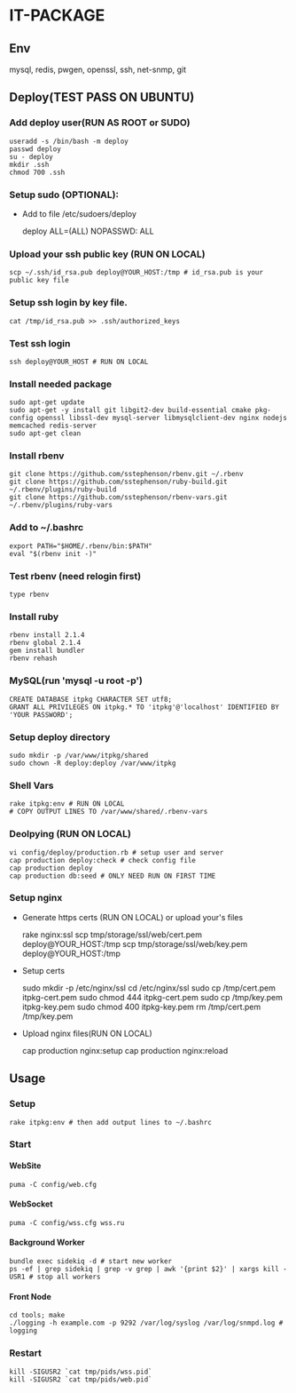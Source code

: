 IT-PACKAGE
=====

## Env
  mysql, redis, pwgen, openssl, ssh, net-snmp, git

## Deploy(TEST PASS ON UBUNTU)

### Add deploy user(RUN AS ROOT or SUDO)
    useradd -s /bin/bash -m deploy
    passwd deploy
    su - deploy
    mkdir .ssh
    chmod 700 .ssh

### Setup sudo (OPTIONAL):

 * Add to file /etc/sudoers/deploy

    deploy ALL=(ALL) NOPASSWD: ALL

### Upload your ssh public key (RUN ON LOCAL)
    scp ~/.ssh/id_rsa.pub deploy@YOUR_HOST:/tmp # id_rsa.pub is your public key file

### Setup ssh login by key file.
    cat /tmp/id_rsa.pub >> .ssh/authorized_keys 

### Test ssh login
    ssh deploy@YOUR_HOST # RUN ON LOCAL

### Install needed package
    sudo apt-get update
    sudo apt-get -y install git libgit2-dev build-essential cmake pkg-config openssl libssl-dev mysql-server libmysqlclient-dev nginx nodejs memcached redis-server 
    sudo apt-get clean

### Install rbenv
    git clone https://github.com/sstephenson/rbenv.git ~/.rbenv
    git clone https://github.com/sstephenson/ruby-build.git ~/.rbenv/plugins/ruby-build
    git clone https://github.com/sstephenson/rbenv-vars.git ~/.rbenv/plugins/ruby-vars

### Add to ~/.bashrc
    export PATH="$HOME/.rbenv/bin:$PATH"
    eval "$(rbenv init -)"

### Test rbenv (need relogin first)
    type rbenv

### Install ruby
    rbenv install 2.1.4
    rbenv global 2.1.4
    gem install bundler
    rbenv rehash

### MySQL(run 'mysql -u root -p')
    CREATE DATABASE itpkg CHARACTER SET utf8;
    GRANT ALL PRIVILEGES ON itpkg.* TO 'itpkg'@'localhost' IDENTIFIED BY 'YOUR PASSWORD';

### Setup deploy directory
    sudo mkdir -p /var/www/itpkg/shared
    sudo chown -R deploy:deploy /var/www/itpkg
   

### Shell Vars
    rake itpkg:env # RUN ON LOCAL
    # COPY OUTPUT LINES TO /var/www/shared/.rbenv-vars

### Deolpying (RUN ON LOCAL)
    vi config/deploy/production.rb # setup user and server
    cap production deploy:check # check config file
    cap production deploy
    cap production db:seed # ONLY NEED RUN ON FIRST TIME

### Setup nginx

 * Generate https certs (RUN ON LOCAL) or upload your's files
    
    rake nginx:ssl
    scp tmp/storage/ssl/web/cert.pem deploy@YOUR_HOST:/tmp
    scp tmp/storage/ssl/web/key.pem deploy@YOUR_HOST:/tmp

 * Setup certs

    sudo mkdir -p /etc/nginx/ssl
    cd /etc/nginx/ssl
    sudo cp /tmp/cert.pem itpkg-cert.pem
    sudo chmod 444 itpkg-cert.pem
    sudo cp /tmp/key.pem itpkg-key.pem
    sudo chmod 400 itpkg-key.pem
    rm /tmp/cert.pem /tmp/key.pem
    

 * Upload nginx files(RUN ON LOCAL)
    
    cap production nginx:setup
    cap production nginx:reload

## Usage

### Setup
    rake itpkg:env # then add output lines to ~/.bashrc

### Start

#### WebSite

    puma -C config/web.cfg

#### WebSocket

    puma -C config/wss.cfg wss.ru

#### Background Worker

    bundle exec sidekiq -d # start new worker
    ps -ef | grep sidekiq | grep -v grep | awk '{print $2}' | xargs kill -USR1 # stop all workers

#### Front Node

    cd tools; make
    ./logging -h example.com -p 9292 /var/log/syslog /var/log/snmpd.log # logging

### Restart

    kill -SIGUSR2 `cat tmp/pids/wss.pid`
    kill -SIGUSR2 `cat tmp/pids/web.pid`
